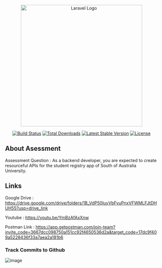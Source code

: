 <p align="center"><a href="https://laravel.com" target="_blank"><img src="https://raw.githubusercontent.com/laravel/art/master/logo-lockup/5%20SVG/2%20CMYK/1%20Full%20Color/laravel-logolockup-cmyk-red.svg" width="400" alt="Laravel Logo"></a></p>

<p align="center">
<a href="https://github.com/laravel/framework/actions"><img src="https://github.com/laravel/framework/workflows/tests/badge.svg" alt="Build Status"></a>
<a href="https://packagist.org/packages/laravel/framework"><img src="https://img.shields.io/packagist/dt/laravel/framework" alt="Total Downloads"></a>
<a href="https://packagist.org/packages/laravel/framework"><img src="https://img.shields.io/packagist/v/laravel/framework" alt="Latest Stable Version"></a>
<a href="https://packagist.org/packages/laravel/framework"><img src="https://img.shields.io/packagist/l/laravel/framework" alt="License"></a>
</p>

## About Asessment

Assessment Question : As a backend developer, you are expected to create resourceful APIs for the student registry app
of South of Australia University.


## Links 

Google Drive : https://drive.google.com/drive/folders/1B_VdP50IuyVbFvuPnxVFWMLFJtDHUH55?usp=drive_link

Youtube : https://youtu.be/YmBzAfAxXnw

Postman Link : https://app.getpostman.com/join-team?invite_code=3667dcc098750a151cc92f4650536d2a&target_code=17dc9f409a5228436f33a7aea2a181b6

### Track Commits to Github

![image](https://github.com/WnRyno/RegistryApp/assets/133357447/d01e8f4d-bdc3-40db-b0a5-863a6ea0c9cf)







